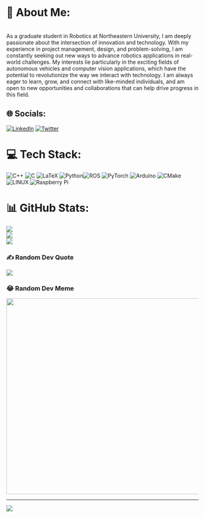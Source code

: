 # 💫 About Me:
<br>As a graduate student in Robotics at Northeastern University, I am deeply passionate about the intersection of innovation and technology. With my experience in project management, design, and problem-solving, I am constantly seeking out new ways to advance robotics applications in real-world challenges. My interests lie particularly in the exciting fields of autonomous vehicles and computer vision applications, which have the potential to revolutionize the way we interact with technology. I am always eager to learn, grow, and connect with like-minded individuals, and am open to new opportunities and collaborations that can help drive progress in this field.


## 🌐 Socials:
[![LinkedIn](https://img.shields.io/badge/LinkedIn-%230077B5.svg?logo=linkedin&logoColor=white)](https://linkedin.com/in/https://www.linkedin.com/in/hrithikkanoje/) 
[![Twitter](https://img.shields.io/badge/Twitter-%230077B5.svg?logo=Twitter&logoColor=white)](https://twitter.com/hrithik_kanoje0) 

# 💻 Tech Stack:
![C++](https://img.shields.io/badge/c++-%2300599C.svg?style=for-the-badge&logo=c%2B%2B&logoColor=white) ![C](https://img.shields.io/badge/c-%2300599C.svg?style=for-the-badge&logo=c&logoColor=white) ![LaTeX](https://img.shields.io/badge/latex-%23008080.svg?style=for-the-badge&logo=latex&logoColor=white) ![Python](https://img.shields.io/badge/python-3670A0?style=for-the-badge&logo=python&logoColor=ffdd54)![ROS](https://img.shields.io/badge/ros-%230A0FF9.svg?style=for-the-badge&logo=ros&logoColor=white) ![PyTorch](https://img.shields.io/badge/PyTorch-%23EE4C2C.svg?style=for-the-badge&logo=PyTorch&logoColor=white) ![Arduino](https://img.shields.io/badge/-Arduino-00979D?style=for-the-badge&logo=Arduino&logoColor=white) ![CMake](https://img.shields.io/badge/CMake-%23008FBA.svg?style=for-the-badge&logo=cmake&logoColor=white) ![LINUX](https://img.shields.io/badge/Linux-FCC624?style=for-the-badge&logo=linux&logoColor=black) ![Raspberry Pi](https://img.shields.io/badge/-RaspberryPi-C51A4A?style=for-the-badge&logo=Raspberry-Pi)
# 📊 GitHub Stats:
![](https://github-readme-stats.vercel.app/api?username=OrbotOp&theme=dark&hide_border=false&include_all_commits=false&count_private=false)<br/>
![](https://github-readme-streak-stats.herokuapp.com/?user=OrbotOp&theme=dark&hide_border=false)<br/>
![](https://github-readme-stats.vercel.app/api/top-langs/?username=OrbotOp&theme=dark&hide_border=false&include_all_commits=false&count_private=false&layout=compact)

### ✍️ Random Dev Quote
![](https://quotes-github-readme.vercel.app/api?type=horizontal&theme=radical)

### 😂 Random Dev Meme
<img src="https://rm.up.railway.app/" width="512px"/>

---
[![](https://visitcount.itsvg.in/api?id=OrbotOp&icon=0&color=0)](https://visitcount.itsvg.in)

<!-- Proudly created with GPRM ( https://gprm.itsvg.in ) -->


